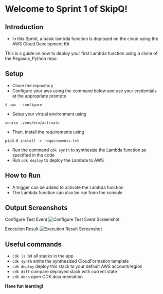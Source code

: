 
# Welcome to Sprint 1 of SkipQ!


## Introduction
* In this Sprint, a basic lambda function is deployed on the cloud using the AWS Cloud Development Kit

This is a guide on how to deploy your first Lambda function using a clone of the Pegasus_Python repo.

## Setup

* Clone the repository
* Configure your aws using the command below and use your credentials at the appropriate prompts

```
$ aws --configure
```
* Setup your virtual environment using 

```
source .venv/bin/activate 
```

* Then, install the requirements using 

 ```
 pip3.8 install -r requirements.txt
 ```
* Run the command `cdk synth` to synthesize the Lambda function as specified in the code
* Run `cdk deploy` to deploy the Lambda to AWS
## How to Run
* A trigger can be added to activate the Lambda function
* The Lambda function can also be run from the console
## Output Screenshots
Configure Test Event
![Configure Test Event Screenshot](/saad/sprint1/resources/Test2Capture.jpg)


Execution Result
![Execution Result Screenshot](/saad/sprint1/resources/TestCapture.jpg)

## Useful commands

 * `cdk ls`          list all stacks in the app
 * `cdk synth`       emits the synthesized CloudFormation template
 * `cdk deploy`      deploy this stack to your default AWS account/region
 * `cdk diff`        compare deployed stack with current state
 * `cdk docs`        open CDK documentation

__Have fun learning!__
